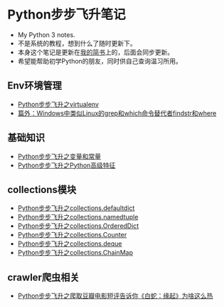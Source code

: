 # Python步步飞升笔记
- My Python 3 notes.
- 不是系统的教程，想到什么了随时更新下。
- 本身这个笔记是更新在[我的简书](https://www.jianshu.com/u/11e1049a308f)上的，后面会同步更新。
- 希望能帮助初学Python的朋友，同时供自己查询温习所用。

## Env环境管理
- [Python步步飞升之virtualenv](https://github.com/Kianhit/python-bbfeisheng/blob/master/envmanage/virtualenv.md)
- [篇外：Windows中类似Linux的grep和which命令替代者findstr和where](https://github.com/Kianhit/python-bbfeisheng/blob/master/envmanage/windows_find_which.md)

## 基础知识
- [Python步步飞升之变量和常量](https://github.com/Kianhit/python-bbfeisheng/blob/master/basic/advanced_features.md)
- [Python步步飞升之Python高级特征](basic/var_and_const.md)

## collections模块 
- [Python步步飞升之collections.defaultdict](https://github.com/Kianhit/python-bbfeisheng/blob/master/collections/defaultdict.md)
- [Python步步飞升之collections.namedtuple](https://github.com/Kianhit/python-bbfeisheng/blob/master/collections/namedtuple.md)
- [Python步步飞升之collections.OrderedDict](https://github.com/Kianhit/python-bbfeisheng/blob/master/collections/OrderedDict.md) 
- [Python步步飞升之collections.Counter](https://github.com/Kianhit/python-bbfeisheng/blob/master/collections/Counter.md)
- [Python步步飞升之collections.deque](https://github.com/Kianhit/python-bbfeisheng/blob/master/collections/deque.md)
- [Python步步飞升之collections.ChainMap](https://github.com/Kianhit/python-bbfeisheng/blob/master/collections/ChainMap.md)

## crawler爬虫相关
- [Python步步飞升之爬取豆瓣电影短评告诉你《白蛇：缘起》为啥这么热](https://github.com/Kianhit/python-bbfeisheng/blob/master/crawler/DoubanMovieCommentsCrawler.md)